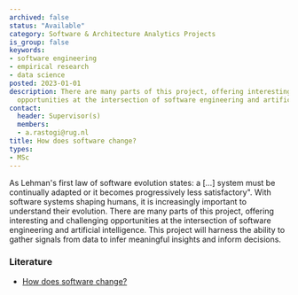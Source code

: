 ```yaml
---
archived: false
status: "Available"
category: Software & Architecture Analytics Projects
is_group: false
keywords:
- software engineering
- empirical research
- data science
posted: 2023-01-01
description: There are many parts of this project, offering interesting and challenging
  opportunities at the intersection of software engineering and artificial intelligence.
contact:
  header: Supervisor(s)
  members:
  - a.rastogi@rug.nl
title: How does software change?
types:
- MSc
---
```


As Lehman's first law of software evolution states: a [...] system must be continually adapted or it becomes progressively less satisfactory". With software systems shaping humans, it is increasingly important to understand their evolution.
There are many parts of this project, offering interesting and challenging opportunities at the intersection of software engineering and artificial intelligence. This project will harness the ability to gather signals from data to infer meaningful insights and inform decisions.

### Literature

- [How does software change?](https://arxiv.org/abs/2106.01885#:~:text=Software%20evolves%20with%20changes%20to,a%20theory%20of%20software%20change.)
